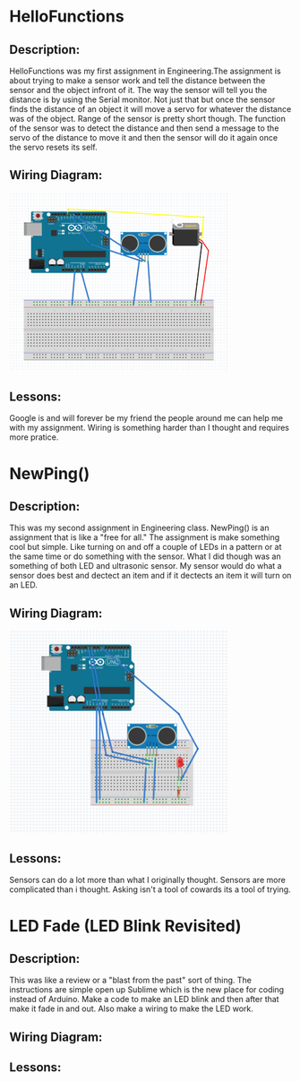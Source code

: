 # HelloFunctions


## Description:
HelloFunctions was my first assignment in Engineering.The assignment is about trying to make a sensor work and tell the distance between the sensor and the object infront of it. The way the sensor will tell you the distance is by using the Serial monitor. Not just that but once the sensor finds the distance of an object it will move a servo for whatever the distance was of the object. Range of the sensor is pretty short though. The function of the sensor was to detect the distance and then send a message to the servo of the distance to move it and then the sensor will do it again once the servo resets its self.

## Wiring Diagram:
<img src="media/Ultrasonic_Sensor_with_Servo.png" width="392px"/>

## Lessons:
Google is and will forever be my friend
the people around me can help me with my assignment.
Wiring is something harder than I thought and requires more pratice.


# NewPing() 

## Description:
This was my second assignment in Engineering class. NewPing() is an assignment that is like a "free for all." The assignment is
make something cool but simple. Like turning on and off a couple of LEDs in a pattern or at the same time or do something with the sensor. What I did though was an something of both LED and ultrasonic sensor. My sensor would do what a sensor does best and dectect an item and if it dectects an item it will turn on an LED.

## Wiring Diagram:
<img src="media/Lucy-NewPing-Ultrasonic.png" width="392px"/>

## Lessons:
 Sensors can do a lot more than what I originally thought.
 Sensors are more complicated than i thought.
 Asking isn't a tool of cowards its a tool of trying.
 
 
 
# LED Fade (LED Blink Revisited)


## Description:
This was like a review or a "blast from the past" sort of thing. The instructions are simple open up Sublime which is the new place for coding instead of Arduino. Make a code to make an LED blink and then after that make it fade in and out. Also make a wiring to make the LED work.

## Wiring Diagram:


## Lessons:
